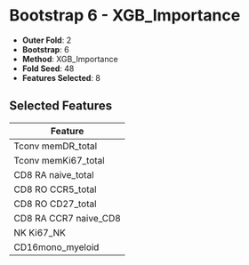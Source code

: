 # Bootstrap 6 - XGB_Importance

- **Outer Fold**: 2
- **Bootstrap**: 6
- **Method**: XGB_Importance
- **Fold Seed**: 48
- **Features Selected**: 8

## Selected Features

| Feature |
|---------|
| Tconv memDR_total |
| Tconv memKi67_total |
| CD8 RA naive_total |
| CD8 RO CCR5_total |
| CD8 RO CD27_total |
| CD8 RA CCR7 naive_CD8 |
| NK Ki67_NK |
| CD16mono_myeloid |

